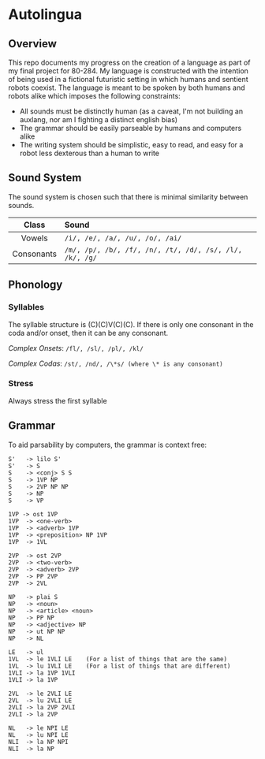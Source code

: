 # Autolingua

## Overview

This repo documents my progress on the creation of a language as part of my final
project for 80-284. My language is constructed with the intention of being used
in a fictional futuristic setting in which humans and sentient robots coexist.
The language is meant to be spoken by both humans and robots alike which imposes
the following constraints:
- All sounds must be distinctly human (as a caveat, I'm not building an auxlang,
nor am I fighting a distinct english bias)
- The grammar should be easily parseable by humans and computers alike
- The writing system should be simplistic, easy to read, and easy for a robot
less dexterous than a human to write

## Sound System

The sound system is chosen such that there is minimal similarity between sounds.

| Class | Sound |
|:---:|:--|
| Vowels | `/i/, /e/, /a/, /u/, /o/, /ai/` |
| Consonants | `/m/, /p/, /b/, /f/, /n/, /t/, /d/, /s/, /l/, /k/, /g/` |

## Phonology

### Syllables

The syllable structure is (C)(C)V(C)(C). If there is only one consonant in the coda
and/or onset, then it can be any consonant.

*Complex Onsets*: `/fl/, /sl/, /pl/, /kl/`

*Complex Codas*: `/st/, /nd/, /\*s/ (where \* is any consonant)`

### Stress

Always stress the first syllable

## Grammar

To aid parsability by computers, the grammar is context free:

```
S'   -> lilo S'
S'   -> S
S    -> <conj> S S
S    -> 1VP NP
S    -> 2VP NP NP
S    -> NP
S    -> VP

1VP -> ost 1VP
1VP  -> <one-verb>
1VP  -> <adverb> 1VP
1VP  -> <preposition> NP 1VP
1VP  -> 1VL

2VP  -> ost 2VP
2VP  -> <two-verb>
2VP  -> <adverb> 2VP
2VP  -> PP 2VP
2VP  -> 2VL

NP   -> plai S
NP   -> <noun>
NP   -> <article> <noun>
NP   -> PP NP
NP   -> <adjective> NP
NP   -> ut NP NP
NP   -> NL

LE   -> ul
1VL  -> le 1VLI LE    (For a list of things that are the same)
1VL  -> lu 1VLI LE    (For a list of things that are different)
1VLI -> la 1VP 1VLI
1VLI -> la 1VP

2VL  -> le 2VLI LE
2VL  -> lu 2VLI LE
2VLI -> la 2VP 2VLI
2VLI -> la 2VP

NL   -> le NPI LE
NL   -> lu NPI LE
NLI  -> la NP NPI
NLI  -> la NP
```
